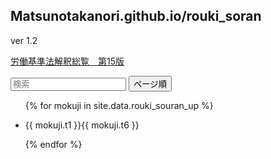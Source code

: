 <script src="https://cdn.jsdelivr.net/npm/tify@0.27.0/dist/tify.js"></script>
<script src="https://cdnjs.cloudflare.com/ajax/libs/list.js/2.3.1/list.min.js"></script>
<link rel="stylesheet" href="https://cdn.jsdelivr.net/npm/tify@0.27.0/dist/tify.css">

## Matsunotakanori.github.io/rouki_soran

ver 1.2

<a href = "https://iss.ndl.go.jp/books/R100000002-I025614893-00">労働基準法解釈総覧　第15版</a>



<div id="rouki_souran_up">
  <input class="search" placeholder="検索" />
  <button class="sort" data-sort="t6">
    ページ順
  </button>
  <ul class="list">
    <!-- _data フォルダの rouki_souran_up.csv からデータを取り出す -->
    {% for mokuji in site.data.rouki_souran_up %}
      <li>
        <!-- books.csv の title 列、 url 列をリンク先に設定 -->
        <p class="t6">{{ mokuji.t1 }}{{ mokuji.t6 }}</p>
      </li>
    {% endfor %}
  </ul>
</div>

<script>
var options = {
    valueNames: [ 't1' ]
};

var userList = new List('rouki_souran_up', options);
</script>

